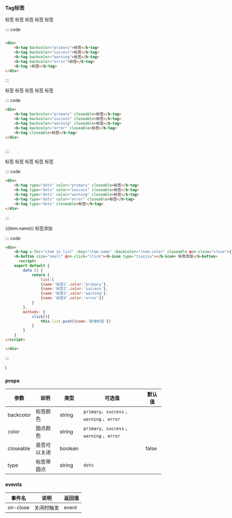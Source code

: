 ### Tag标签

<div class="example">
   <div class="example-box">
<div>
    <b-tag backcolor="primary" >标签</b-tag>
    <b-tag backcolor="success" >标签</b-tag>
    <b-tag backcolor="warning" >标签</b-tag>
    <b-tag backcolor="error" >标签</b-tag>
    <b-tag >标签</b-tag>
</div>
</div> 

::: code
```html

<div>
    <b-tag backcolor="primary">标签</b-tag>
    <b-tag backcolor="success">标签</b-tag>
    <b-tag backcolor="warning">标签</b-tag>
    <b-tag backcolor="error">标签</b-tag>
    <b-tag >标签</b-tag>
</div>

```
:::
</div>




<div class="example">
   <div class="example-box">
<div>
    <b-tag backcolor="primary" closeable>标签</b-tag>
    <b-tag backcolor="success" closeable>标签</b-tag>
    <b-tag backcolor="warning" closeable>标签</b-tag>
    <b-tag backcolor="error" closeable>标签</b-tag>
    <b-tag closeable>标签</b-tag>
</div>
</div>

::: code
```html
<div>
    <b-tag backcolor="primary" closeable>标签</b-tag>
    <b-tag backcolor="success" closeable>标签</b-tag>
    <b-tag backcolor="warning" closeable>标签</b-tag>
    <b-tag backcolor="error" closeable>标签</b-tag>
    <b-tag closeable>标签</b-tag>
</div>
 
```
:::
</div>

<div class="example">
   <div class="example-box">
<div>
    <b-tag type="dots" color="primary" closeable>标签</b-tag>
    <b-tag type="dots" color="success" closeable>标签</b-tag>
    <b-tag type="dots" color="warning" closeable>标签</b-tag>
    <b-tag type="dots" color="error" closeable>标签</b-tag>
    <b-tag type="dots" closeable>标签</b-tag>
</div>
</div>

::: code
```html
<div>
    <b-tag type="dots" color="primary" closeable>标签</b-tag>
    <b-tag type="dots" color="success" closeable>标签</b-tag>
    <b-tag type="dots" color="warning" closeable>标签</b-tag>
    <b-tag type="dots" color="error" closeable>标签</b-tag>
    <b-tag type="dots" closeable>标签</b-tag>
</div>
```
:::
 </div>


 <div class="example" style="width:1000px">
   <div class="example-box">
<div>
    <b-tag v-for="item in list" :key="item.name" :backcolor="item.color"  closeable @on-close="close">{{item.name}}</b-tag>
    <b-button size="small" @on-click="click"><b-icon type="tianjia"></b-icon> 标签添加</b-button>
</div>
</div>

::: code
```html
<div>
    <b-tag v-for="item in list" :key="item.name" :backcolor="item.color" closeable @on-close="close">{{item.name}}</b-tag>
    <b-button size="small" @on-click="click"><b-icon type="tianjia"></b-icon> 标签添加</b-button>
      <script>
    export default {
        data () {
            return {
                list:[
                {name:'标签1',color:'primary'},
                {name:'标签2',color:'success'},
                {name:'标签3',color:'warning'},
                {name:'标签4',color:'error'}]
            }
        },
        methods: {
            click(){
                this.list.push({name:'新增标签'})
            }
        }
    }
</script>

</div>
```
:::
 </div>
\
  <script>
    export default {
        data () {
            return {
                color1:'warning',
                backcolor1:"primary",
                backcolor2:"success",
                backcolor3:"warning",
                backcolor4:"error",
                list:[{name:'标签1',color:'primary'},
                {name:'标签2',color:'success'},
                {name:'标签3',color:'warning'},
                {name:'标签4',color:'error'}],
            }
        },
        methods: {
            click(){
                list.push({name:'新增标签'})
            },
            close(e){
                console.log(e)
            }
        }
    }
</script>

### props
| 参数      | 说明    | 类型      | 可选值       | 默认值   |
|---------- |-------- |---------- |-------------  |-------- |
| backcolor  | 标签颜色   | string  |  `primary`、`success`  、`warning` 、`error`       |       |
| color     | 圆点颜色   | string    |   `primary`、`success`  、`warning` 、`error` |       |
| closeable     | 是否可以关闭   | boolean    |    |     false  |
| type     | 标签带圆点   | string    |  `dots`  |       |


### events 
| 事件名	      | 说明	    | 返回值 |
|---------- |-------- |---------- |
| on-close     | 关闭时触发   |event

